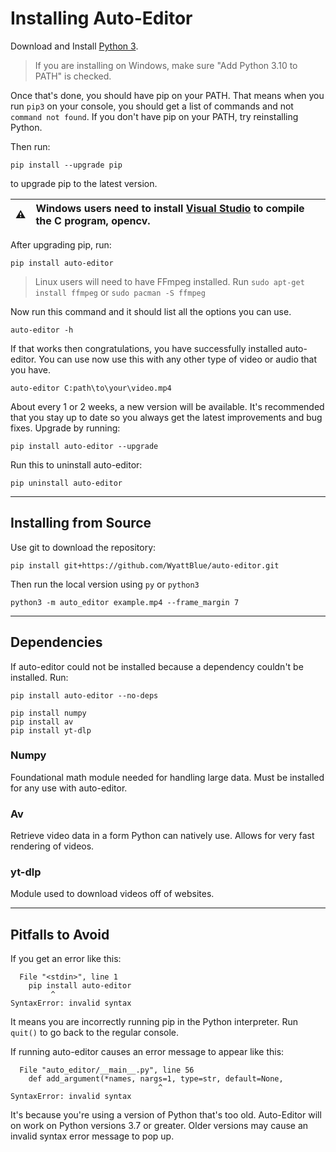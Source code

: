 # Installing Auto-Editor

Download and Install [Python 3](https://www.python.org/downloads/).

> If you are installing on Windows, make sure "Add Python 3.10 to PATH" is checked.

Once that's done, you should have pip on your PATH. That means when you run `pip3` on your console, you should get a list of commands and not `command not found`. If you don't have pip on your PATH, try reinstalling Python.

Then run:
```
pip install --upgrade pip
```

to upgrade pip to the latest version.


:warning: | Windows users need to install [Visual Studio](https://visualstudio.microsoft.com/vs/features/cplusplus/) to compile the C program, opencv.
:---: | :---

After upgrading pip, run:

```
pip install auto-editor
```

> Linux users will need to have FFmpeg installed. Run `sudo apt-get install ffmpeg` or `sudo pacman -S ffmpeg`

Now run this command and it should list all the options you can use.

```
auto-editor -h
```

If that works then congratulations, you have successfully installed auto-editor. You can use now use this with any other type of video or audio that you have.

```
auto-editor C:path\to\your\video.mp4
```

About every 1 or 2 weeks, a new version will be available. It's recommended that you stay up to date so you always get the latest improvements and bug fixes. Upgrade by running:


```
pip install auto-editor --upgrade
```

Run this to uninstall auto-editor:

```
pip uninstall auto-editor
```


----

## Installing from Source

Use git to download the repository:

```terminal
pip install git+https://github.com/WyattBlue/auto-editor.git
```

Then run the local version using `py` or `python3`
```
python3 -m auto_editor example.mp4 --frame_margin 7
```

----

## Dependencies

If auto-editor could not be installed because a dependency couldn't be installed. Run:

```
pip install auto-editor --no-deps
```

```
pip install numpy
pip install av
pip install yt-dlp
```

### Numpy

Foundational math module needed for handling large data. Must be installed for any use with auto-editor.

### Av

Retrieve video data in a form Python can natively use. Allows for very fast rendering of videos.

### yt-dlp

Module used to download videos off of websites.

----

## Pitfalls to Avoid

If you get an error like this:
```
  File "<stdin>", line 1
    pip install auto-editor
         ^
SyntaxError: invalid syntax
```

It means you are incorrectly running pip in the Python interpreter. Run `quit()` to go back to the regular console.


If running auto-editor causes an error message to appear like this:

```
  File "auto_editor/__main__.py", line 56
    def add_argument(*names, nargs=1, type=str, default=None,
                                 ^
SyntaxError: invalid syntax
```

It's because you're using a version of Python that's too old. Auto-Editor will on work on Python versions 3.7 or greater. Older versions may cause an invalid syntax error message to pop up.
